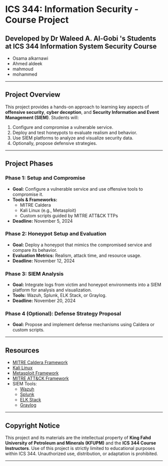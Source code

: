 # ICS 344: Information Security - Course Project

## Developed by Dr Waleed A. Al-Gobi 's Students at ICS 344 Information System Security Course
- Osama alkarnawi
- Ahmed aldeek
- mahmoud
- mohammed
---

## Project Overview

This project provides a hands-on approach to learning key aspects of **offensive security**, **cyber deception**, and **Security Information and Event Management (SIEM)**. Students will:

1. Configure and compromise a vulnerable service.
2. Deploy and test honeypots to evaluate realism and behavior.
3. Use SIEM platforms to analyze and visualize security data.
4. Optionally, propose defensive strategies.

---
## Project Phases

### **Phase 1: Setup and Compromise**
- **Goal:** Configure a vulnerable service and use offensive tools to compromise it.
- **Tools & Frameworks:** 
  - MITRE Caldera
  - Kali Linux (e.g., Metasploit)
  - Custom scripts guided by MITRE ATT&CK TTPs
- **Deadline:** November 5, 2024

### **Phase 2: Honeypot Setup and Evaluation**
- **Goal:** Deploy a honeypot that mimics the compromised service and compare its behavior.
- **Evaluation Metrics:** Realism, attack time, and resource usage.
- **Deadline:** November 12, 2024

### **Phase 3: SIEM Analysis**
- **Goal:** Integrate logs from victim and honeypot environments into a SIEM platform for analysis and visualization.
- **Tools:** Wazuh, Splunk, ELK Stack, or Graylog.
- **Deadline:** November 20, 2024

### **Phase 4 (Optional): Defense Strategy Proposal**
- **Goal:** Propose and implement defense mechanisms using Caldera or custom scripts.
---
## Resources

- [MITRE Caldera Framework](https://caldera.mitre.org)  
- [Kali Linux](https://www.kali.org)  
- [Metasploit Framework](https://www.metasploit.com)  
- [MITRE ATT&CK Framework](https://attack.mitre.org)  
- SIEM Tools:  
  - [Wazuh](https://wazuh.com)  
  - [Splunk](https://www.splunk.com)  
  - [ELK Stack](https://www.elastic.co/elk-stack)  
  - [Graylog](https://www.graylog.org)  
---

## Copyright Notice

This project and its materials are the intellectual property of **King Fahd University of Petroleum and Minerals (KFUPM)** and the **ICS 344 Course Instructors**. Use of this project is strictly limited to educational purposes within ICS 344. Unauthorized use, distribution, or adaptation is prohibited.

---

